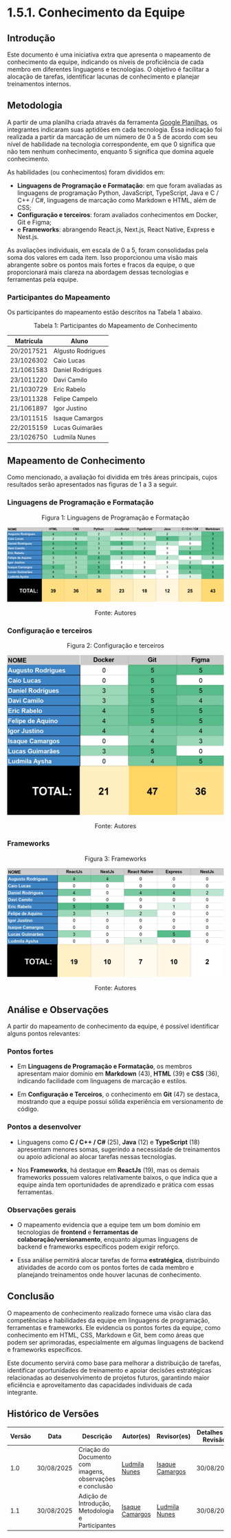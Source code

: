 <style>
.markdown-section table {
    justify-items: center;
}

.markdown-section img{
    max-height: 300px;
    display: flex;
    justify-self: center;
}

/* .markdown-section p {
    justify-items: center;
} */

</style>

# 1.5.1. Conhecimento da Equipe

## Introdução

Este documento é uma iniciativa extra que apresenta o mapeamento de conhecimento da equipe, indicando os níveis de proficiência de cada membro em diferentes linguagens e tecnologias. O objetivo é facilitar a alocação de tarefas, identificar lacunas de conhecimento e planejar treinamentos internos.

## Metodologia

A partir de uma planilha criada através da ferramenta [Google Planilhas](https://docs.google.com/spreadsheets), os integrantes indicaram suas aptidões em cada tecnologia. Essa indicação foi realizada a partir da marcação de um número de 0 a 5 de acordo com seu nível de habilidade na tecnologia correspondente, em que 0 significa que não tem nenhum conhecimento, enquanto 5 significa que domina aquele conhecimento.

As habilidades (ou conhecimentos) foram divididos em:
- **Linguagens de Programação e Formatação**: em que foram avaliadas as linguagens de programação Python, JavaScript, TypeScript, Java e C / C++ / C#, linguagens de marcação como Markdown e HTML, além de CSS;
- **Configuração e terceiros**: foram avaliados conhecimentos em Docker, Git e Figma;
- e **Frameworks**: abrangendo React.js, Next.js, React Native, Express e Nest.js. 

As avaliações individuais, em escala de 0 a 5, foram consolidadas pela soma dos valores em cada item. Isso proporcionou uma visão mais abrangente sobre os pontos mais fortes e fracos da equipe, o que proporcionará mais clareza na abordagem dessas tecnologias e ferramentas pela equipe.

### Participantes do Mapeamento

Os participantes do mapeamento estão descritos na Tabela 1 abaixo.

<p align="center" style="font-size: 12;"> 
Tabela 1: Participantes do Mapeamento de Conhecimento
</p>

| Matrícula   | Aluno             |
| ----------- | ----------------- |
| 20/2017521  | Algusto Rodrigues |
| 23/1026302  | Caio Lucas        |
| 21/1061583  | Daniel Rodrigues  |
| 23/1011220  | Davi Camilo       |
| 21/1030729  | Eric Rabelo       |
| 23/1011328  | Felipe Campelo    |
| 21/1061897  | Igor Justino      |
| 23/1011515  | Isaque Camargos   |
| 22/2015159  | Lucas Guimarães   |
| 23/1026750  | Ludmila Nunes     |

## Mapeamento de Conhecimento
Como mencionado, a avaliação foi dividida em três áreas principais, cujos resultados serão apresentados nas figuras de 1 a 3 a seguir.

### Linguagens de Programação e Formatação

<p align="center" style="font-size: 12;">
Figura 1: Linguagens de Programação e Formatação
</p>

![Linguagens de Programação e Formatação](/../assets/extra/ConhecimentoEquipe-ling.jpg)

<p align="center" style="font-size: 12;">
Fonte: Autores
</p>


### Configuração e terceiros

<p align="center" style="font-size: 12;">
Figura 2: Configuração e terceiros
</p>

![Configuração e terceiros](/../assets/extra/ConhecimentoEquipe-config-e-terceiros.jpg)

<p align="center" style="font-size: 12;">
Fonte: Autores
</p>

### Frameworks

<p align="center" style="font-size: 12;">
Figura 3: Frameworks
</p>

![Frameworks](/../assets/extra/ConhecimentoEquipe-frameworks.jpg)

<p align="center" style="font-size: 12;">
Fonte: Autores
</p>

## Análise e Observações

A partir do mapeamento de conhecimento da equipe, é possível identificar alguns pontos relevantes:

### Pontos fortes

- Em **Linguagens de Programação e Formatação**, os membros apresentam maior domínio em **Markdown** (43), **HTML** (39) e **CSS** (36), indicando facilidade com linguagens de marcação e estilos.

- Em **Configuração e Terceiros**, o conhecimento em **Git** (47) se destaca, mostrando que a equipe possui sólida experiência em versionamento de código.

### Pontos a desenvolver

- Linguagens como **C / C++ / C#** (25), **Java** (12) e **TypeScript** (18) apresentam menores somas, sugerindo a necessidade de treinamentos ou apoio adicional ao alocar tarefas nessas tecnologias.

- Nos **Frameworks**, há destaque em **ReactJs** (19), mas os demais frameworks possuem valores relativamente baixos, o que indica que a equipe ainda tem oportunidades de aprendizado e prática com essas ferramentas.

### Observações gerais

- O mapeamento evidencia que a equipe tem um bom domínio em tecnologias de **frontend** e **ferramentas de colaboração/versionamento**, enquanto algumas linguagens de backend e frameworks específicos podem exigir reforço.

- Essa análise permitirá alocar tarefas de forma **estratégica**, distribuindo atividades de acordo com os pontos fortes de cada membro e planejando treinamentos onde houver lacunas de conhecimento.

## Conclusão

O mapeamento de conhecimento realizado fornece uma visão clara das competências e habilidades da equipe em linguagens de programação, ferramentas e frameworks. Ele evidencia os pontos fortes da equipe, como conhecimento em HTML, CSS, Markdown e Git, bem como áreas que podem ser aprimoradas, especialmente em algumas linguagens de backend e frameworks específicos.

Este documento servirá como base para melhorar a distribuição de tarefas, identificar oportunidades de treinamento e apoiar decisões estratégicas relacionadas ao desenvolvimento de projetos futuros, garantindo maior eficiência e aproveitamento das capacidades individuais de cada integrante.

## Histórico de Versões
| Versão | Data | Descrição | Autor(es) | Revisor(es) | Detalhes da Revisão |
| -- | -- | -- | -- | -- | -- |
| 1.0 | 30/08/2025 | Criação do Documento com imagens, observações e conclusão | [Ludmila Nunes](https://github.com/ludmilaaysha) | [Isaque Camargos](https://github.com/isaqzin) | 30/08/2025 |
| 1.1 | 30/08/2025 | Adição de Introdução, Metodologia e Participantes | [Isaque Camargos](https://github.com/isaqzin) | [Ludmila Nunes](https://github.com/ludmilaaysha) | 30/08/2025 |


